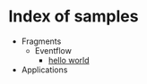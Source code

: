 # Index of samples

* Fragments
    * Eventflow
        * [hello world](fragments/eventflow/helloworld/src/site/markdown/index.md)
* Applications